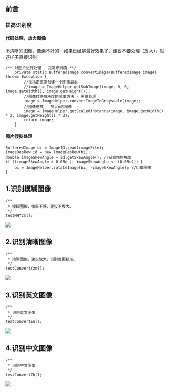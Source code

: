## 前言 

### 提高识别度

#### 代码处理，放大图像
不清晰的图像，像素不好的，如果已经是最好效果了，建议不要处理（放大），就这样子直接识别。
```
/** 对图片进行处理 - 提高识别度 **/
    private static BufferedImage convertImage(BufferedImage image) throws Exception {
        //按指定宽高创建一个图像副本
        //image = ImageHelper.getSubImage(image, 0, 0, image.getWidth(), image.getHeight());
        //图像转换成灰度的简单方法 - 黑白处理
        image = ImageHelper.convertImageToGrayscale(image);
        //图像缩放 - 放大n倍图像
        image = ImageHelper.getScaledInstance(image, image.getWidth() * 3, image.getHeight() * 3);
        return image;
    }
```
#### 图片倾斜处理
```
BufferedImage bi = ImageIO.read(imageFile);
ImageDeskew id = new ImageDeskew(bi);
double imageSkewAngle = id.getSkewAngle(); //获取倾斜角度
if ((imageSkewAngle > 0.05d || imageSkewAngle < -(0.05d))) {
    bi = ImageHelper.rotateImage(bi, -imageSkewAngle); //纠偏图像
}
```

## 1.识别模糊图像
```
/**
 * 模糊图像，像素不好，建议不放大。
 */
testMHYzm();
```
![](http://cdn.liuzhaopo.top/readImage1.png)

## 2.识别清晰图像
```
/**
 * 清晰图像，建议放大，识别度更精准。
 */
testConvertYzm();
```
![](http://cdn.liuzhaopo.top/readImage2.png)

## 3.识别英文图像
```
/**
 * 识别英文图像
 */
testConvertEn();
```
![](http://cdn.liuzhaopo.top/readImage3.png)

## 4.识别中文图像
```
/**
 * 识别中文图像
 */
testConvertZh();
```
![](http://cdn.liuzhaopo.top/readImage4.png)
